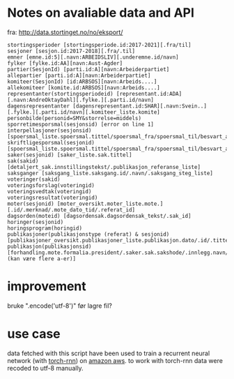 ﻿# Notes on avaliable data and API

fra: http://data.stortinget.no/no/eksport/

~~~~
stortingsperioder [stortingsperiode.id:2017-2021][.fra/til]
sesjoner [sesjon.id:2017-2018][.fra/.til]
emner [emne.id:5][.navn:ARBEIDSLIV][.underemne.id/navn]
fylker [fylke.id:AA][navn:Aust-Agder]
partier(SesjonId) [parti.id:A][navn:Arbeiderpartiet]
allepartier [parti.id:A][navn:Arbeiderpartiet]
komiteer(SesjonId) [id:ARBSOS][navn:Arbeids....]
allekomiteer [komite.id:ARBSOS][navn:Arbeids....]
representanter(stortingsperiodeid) [representant.id:ADA][.navn:AndreOktayDahl][.fylke.][.parti.id/navn]
dagensrepresentanter [dagensrepresentant.id:SHAR][.navn:Svein..][.fylke.][.parti.id/navn][.komiteer_liste.komite]
personbilde(personid=SMY&storrelse=middels) 
sporretimesporsmal(sesjonsid) [error on line 1]
interpellasjoner(sesjonsid) [spoersmal_liste.spoersmal.tittel/spoersmal_fra/spoersmal_til/besvart_av]
skriftligesporsmal(sesjonid) [spoersmal_liste.spoersmal.tittel/spoersmal_fra/spoersmal_til/besvart_av]
saker(sesjonid) [saker_liste.sak.tittel]
sak(sakid) [detaljert_sak.innstillingstekst/.publikasjon_referanse_liste]
saksganger [saksgang_liste.saksgang.id/.navn/.saksgang_steg_liste]
voteringer(sakid)
voteringsforslag(voteringid)
voteringsvedtak(voteringid)
voteringsresultat(voteringid)
moter(sesjonid) [moter_oversikt.moter_liste.mote.][.id/.merknad/.mote_dato_tid/.referat_id]
dagsorden(moteid) [dagsordensak.dagsordensak_tekst/.sak_id]
horinger(sesjonid) 
horingsprogram(horingid)
publikasjoner(publikasjonstype (referat) & sesjonid) [publikasjoner_oversikt.publikasjoner_liste.publikasjon.dato/.id/.tittel]
publikasjon(publikasjonsid) [forhandling.mote.formalia.president/.saker.sak.sakshode/.innlegg.navn/.a (kan være flere a-er)]
~~~~

# improvement
bruke ".encode('utf-8')" før lagre fil?

# use case
data fetched with this script have been used to train a recurrent neural network (with [torch-rnn](https://github.com/jcjohnson/torch-rnn)) on [amazon aws](https://gist.github.com/lipsumar/eb55918d522f6c7f727de648e17b1d22).
to work with torch-rnn data were recoded to utf-8 manually.
